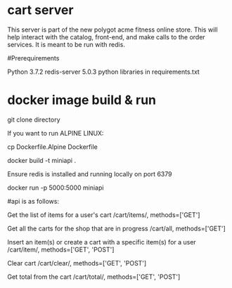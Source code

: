 # cart server

This server is part of the new polygot acme fitness online store.
This will help interact with the catalog, front-end, and make calls to the order services.
It is meant to be run with redis.

#Prerequirements

Python 3.7.2
redis-server 5.0.3
python libraries in requirements.txt


# docker image build & run

git clone directory

If you want to run ALPINE LINUX:

cp Dockerfile.Alpine Dockerfile

docker build -t miniapi .

Ensure redis is installed and running locally on port 6379

docker run -p 5000:5000 miniapi

#api is as follows:

Get the list of items for a user's cart
/cart/items/<userid>, methods=['GET']

Get all the carts for the shop that are in progress
/cart/all, methods=['GET']

Insert an item(s) or create a cart with a specific item(s) for a user
/cart/item/<userid>, methods=['GET', 'POST']

Clear cart
/cart/clear/<userid>, methods=['GET', 'POST']

Get total from the cart
/cart/total/<userid>, methods=['GET', 'POST']
